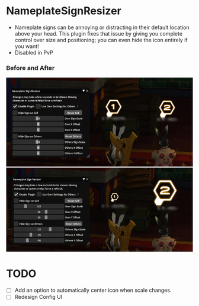 # NameplateSignResizer
* Nameplate signs can be annoying or distracting in their default location above your head. This plugin fixes that issue by giving you complete control over size and positioning; you can even hide the icon entirely if you want!
* Disabled in PvP

### Before and After
![](images/Unmodified.png)
![](images/Modified.png)

# TODO
* [ ] Add an option to automatically center icon when scale changes.
* [ ] Redesign Config UI
